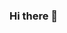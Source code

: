 ### Hi there 👋

<!--
**OGabrielAbreuBr/OGabrielAbreuBr** is a ✨ _special_ ✨ repository because its `README.md` (this file) appears on your GitHub profile.

![Snake animation](https://github.com/seu-usuário-aqui/seu-usuário-aqui/blob/output/github-contribution-grid-snake.svg)

Here are some ideas to get you started:

- 🔭 I’m currently working on ...
- 🌱 I’m currently learning ...
- 👯 I’m looking to collaborate on ...
- 🤔 I’m looking for help with ...
- 💬 Ask me about ...
- 📫 How to reach me: ...
- 😄 Pronouns: ...
- ⚡ Fun fact: ...
-->
